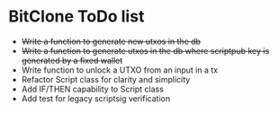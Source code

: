 # BitClone ToDo list

* ~~Write a function to generate new utxos in the db~~
* ~~Write a function to generate utxos in the db where scriptpub key is generated by a fixed wallet~~
* Write function to unlock a UTXO from an input in a tx
* Refactor Script class for clarity and simplicity
* Add IF/THEN capability to Script class
* Add test for legacy scriptsig verification